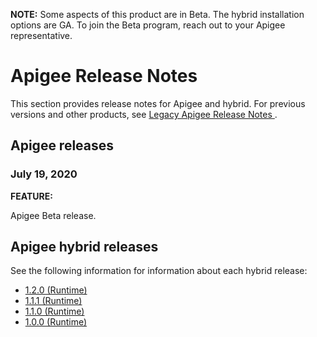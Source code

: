 **NOTE:** Some aspects of this product are in Beta. The hybrid installation
options are GA. To join the Beta program, reach out to your Apigee
representative.

#  Apigee Release Notes

This section provides release notes for Apigee and hybrid. For previous
versions and other products, see [ Legacy Apigee Release Notes
](https://docs.apigee.com/release/notes/legacy-apigee-release-notes) .

##  Apigee releases

###  July 19, 2020

**FEATURE:**

Apigee Beta release.

##  Apigee hybrid releases

See the following information for information about each hybrid release:

  * [ 1.2.0 (Runtime) ](/apigee/docs/release/notes/120-hybrid-runtime-release-notes)
  * [ 1.1.1 (Runtime) ](/apigee/docs/release/notes/111-hybrid-runtime-release-notes)
  * [ 1.1.0 (Runtime) ](/apigee/docs/release/notes/110-hybrid-runtime-release-notes)
  * [ 1.0.0 (Runtime) ](/apigee/docs/release/notes/100-hybrid-runtime-release-notes)


